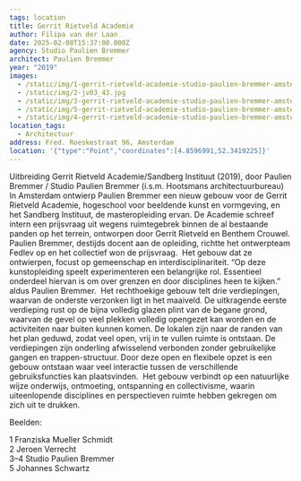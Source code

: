 ```yaml
---
tags: location
title: Gerrit Rietveld Academie
author: Filipa van der Laan
date: 2025-02-08T15:37:00.000Z
agency: Studio Paulien Bremmer
architect: Paulien Bremmer
year: "2019"
images:
  - /static/img/1-gerrit-rietveld-academie-studio-paulien-bremmer-amsterdam-netherlands_dezeen_2364_col_12_43.jpg
  - /static/img/2-jv03_43.jpg
  - /static/img/3-gerrit-rietveld-academie-studio-paulien-bremmer-amsterdam-netherlands_campus-ground-floor-plan_43.jpg
  - /static/img/5-gerrit-rietveld-academie-studio-paulien-bremmer-amsterdam-netherlands_longitudinal-section_43.jpg
  - /static/img/4-gerrit-rietveld-academie-studio-paulien-bremmer-amsterdam-netherlands_dezeen_2364_col_5_43.jpg
location_tags:
  - Architectuur
address: Fred. Roeskestraat 96, Amsterdam⁣
location: '{"type":"Point","coordinates":[4.8596991,52.3419225]}'
---
```

Uitbreiding Gerrit Rietveld Academie/Sandberg Instituut (2019), door Paulien Bremmer / Studio Paulien Bremmer (i.s.m. Hootsmans architectuurbureau)⁣
⁣
In Amsterdam ontwierp Paulien Bremmer een nieuw gebouw voor de Gerrit Rietveld Academie, hogeschool voor beeldende kunst en vormgeving, en het Sandberg Instituut, de masteropleiding ervan. De Academie schreef intern een prijsvraag uit wegens ruimtegebrek binnen de al bestaande panden op het terrein, ontworpen door Gerrit Rietveld en Benthem Crouwel. Paulien Bremmer, destijds docent aan de opleiding, richtte het ontwerpteam Fedlev op en het collectief won de prijsvraag.⁣
⁣
Het gebouw dat ze ontwierpen, focust op gemeenschap en interdisciplinariteit. “Op deze kunstopleiding speelt experimenteren een belangrijke rol. Essentieel onderdeel hiervan is om over grenzen en door disciplines heen te kijken.” aldus Paulien Bremmer.⁣
⁣
Het rechthoekige gebouw telt drie verdiepingen, waarvan de onderste verzonken ligt in het maaiveld. De uitkragende eerste verdieping rust op de bijna volledig glazen plint van de begane grond, waarvan de gevel op veel plekken volledig opengezet kan worden en de activiteiten naar buiten kunnen komen. De lokalen zijn naar de randen van het plan geduwd, zodat veel open, vrij in te vullen ruimte is ontstaan. De verdiepingen zijn onderling afwisselend verbonden zonder gebruikelijke gangen en trappen-structuur. Door deze open en flexibele opzet is een gebouw ontstaan waar veel interactie tussen de verschillende gebruiksfuncties kan plaatsvinden.⁣
⁣
Het gebouw verbindt op een natuurlijke wijze onderwijs, ontmoeting, ontspanning en collectivisme, waarin uiteenlopende disciplines en perspectieven ruimte hebben gekregen om zich uit te drukken.⁣

Beelden:⁣

1 Franziska Mueller Schmidt⁣\
2 Jeroen Verrecht[](https://www.instagram.com/jeroenverrecht/)⁣\
3–4 Studio Paulien Bremmer⁣\
5 Johannes Schwartz⁣
